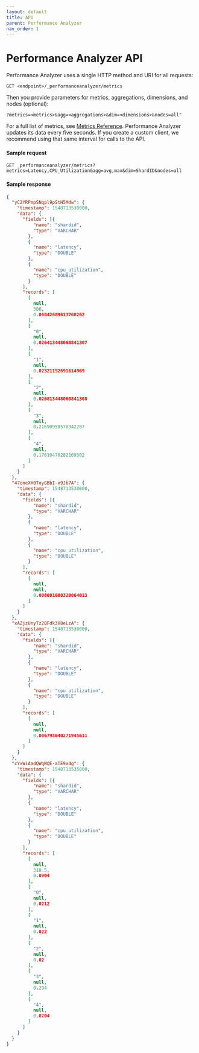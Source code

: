 ```yaml
---
layout: default
title: API
parent: Performance Analyzer
nav_order: 1
---
```


# Performance Analyzer API

Performance Analyzer uses a single HTTP method and URI for all requests:

```
GET <endpoint>/_performanceanalyzer/metrics
```

Then you provide parameters for metrics, aggregations, dimensions, and nodes (optional):

```
?metrics=<metrics>&agg=<aggregations>&dim=<dimensions>&nodes=all"
```

For a full list of metrics, see [Metrics Reference](../reference). Performance Analyzer updates its data every five seconds. If you create a custom client, we recommend using that same interval for calls to the API.


#### Sample request

```
GET _performanceanalyzer/metrics?metrics=Latency,CPU_Utilization&agg=avg,max&dim=ShardID&nodes=all
```

#### Sample response

```json
{
  "yC2YRPmpSNqpl9pStH5Mdw": {
    "timestamp": 1548713530000,
    "data": {
      "fields": [{
          "name": "shardid",
          "type": "VARCHAR"
        },
        {
          "name": "latency",
          "type": "DOUBLE"
        },
        {
          "name": "cpu_utilization",
          "type": "DOUBLE"
        }
      ],
      "records": [
        [
          null,
          306,
          0.06842689613768262
        ],
        [
          "0",
          null,
          0.026413448068841307
        ],
        [
          "1",
          null,
          0.02321152691614969
        ],
        [
          "2",
          null,
          0.026813448068841308
        ],
        [
          "3",
          null,
          0.21690950570342207
        ],
        [
          "4",
          null,
          0.17610470282169302
        ]
      ]
    }
  },
  "47oneXY0ToyGBbI-x9Jb7A": {
    "timestamp": 1548713530000,
    "data": {
      "fields": [{
          "name": "shardid",
          "type": "VARCHAR"
        },
        {
          "name": "latency",
          "type": "DOUBLE"
        },
        {
          "name": "cpu_utilization",
          "type": "DOUBLE"
        }
      ],
      "records": [
        [
          null,
          null,
          0.008001600320064013
        ]
      ]
    }
  },
  "xAZjzUnyTz2QFdk3V8eLzA": {
    "timestamp": 1548713530000,
    "data": {
      "fields": [{
          "name": "shardid",
          "type": "VARCHAR"
        },
        {
          "name": "latency",
          "type": "DOUBLE"
        },
        {
          "name": "cpu_utilization",
          "type": "DOUBLE"
        }
      ],
      "records": [
        [
          null,
          null,
          0.006798640271945611
        ]
      ]
    }
  },
  "cYxWiAadQWqWQE-aTE9x4g": {
    "timestamp": 1548713535000,
    "data": {
      "fields": [{
          "name": "shardid",
          "type": "VARCHAR"
        },
        {
          "name": "latency",
          "type": "DOUBLE"
        },
        {
          "name": "cpu_utilization",
          "type": "DOUBLE"
        }
      ],
      "records": [
        [
          null,
          318.5,
          0.0904
        ],
        [
          "0",
          null,
          0.0212
        ],
        [
          "1",
          null,
          0.022
        ],
        [
          "2",
          null,
          0.02
        ],
        [
          "3",
          null,
          0.294
        ],
        [
          "4",
          null,
          0.0204
        ]
      ]
    }
  }
}
```
